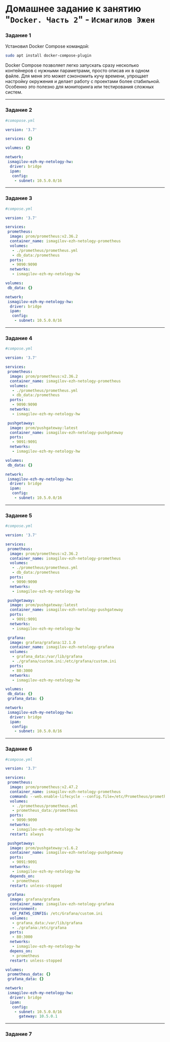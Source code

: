 # Домашнее задание к занятию "`Docker. Часть 2`" - `Исмагилов Эжен`

### Задание 1

Установил Docker Compose командой:
```bash
sudo apt install docker-compose-plugin
```

Docker Compose позволяет легко запускать сразу несколько контейнеров с нужными параметрами, просто описав их в одном файле. Для меня это может сэкономить кучу времени, упрощает настройку окружения и делает работу с проектами более стабильной. Особенно это полезно для мониторинга или тестирования сложных систем.

---

### Задание 2

```yaml
#comopose.yml

version: '3.7'

services: {}

volumes: {}

network:
 ismagilov-ezh-my-netology-hw:
  driver: bridge
  ipam:
   config:
    - subnet: 10.5.0.0/16
```


---

### Задание 3

```yaml
#compose.yml

version: '3.7'

services:
 prometheus:
  image: prom/prometheus:v2.36.2
  container_name: ismagilov-ezh-netology-prometheus
  volumes:
   - ./prometheus/prometheus.yml
   - db_data:/prometheus
  ports:
   - 9090:9090
  networks:
   - ismagilov-ezh-my-netology-hw

volumes:
 db_data: {}

network:
 ismagilov-ezh-my-netology-hw:
  driver: bridge
  ipam:
   config:
    - subnet: 10.5.0.0/16
```


---

### Задание 4

```yaml
#compose.yml

version: '3.7'

services:
 prometheus:
  image: prom/prometheus:v2.36.2
  container_name: ismagilov-ezh-netology-prometheus
  volumes:
   - ./prometheus/prometheus.yml
   - db_data:/prometheus
  ports:
   - 9090:9090
  networks:
   - ismagilov-ezh-my-netology-hw

 pushgetaway:
  image: prom/pushgateway:latest
  container_name: ismagilov-ezh-netology-pushgateway
  ports:
   - 9091:9091
  networks:
   - ismagilov-ezh-my-netology-hw

volumes:
 db_data: {}

network:
 ismagilov-ezh-my-netology-hw:
  driver: bridge
  ipam:
   config:
    - subnet: 10.5.0.0/16
```

---

### Задание 5

```yaml
#compose.yml

version: '3.7'

services:
 prometheus:
  image: prom/prometheus:v2.36.2
  container_name: ismagilov-ezh-netology-prometheus
  volumes:
   - ./prometheus/prometheus.yml
   - db_data:/prometheus
  ports:
   - 9090:9090
  networks:
   - ismagilov-ezh-my-netology-hw

 pushgetaway:
  image: prom/pushgateway:latest
  container_name: ismagilov-ezh-netology-pushgateway
  ports:
   - 9091:9091
  networks:
   - ismagilov-ezh-my-netology-hw

 grafana:
  image: grafana/grafana:12.1.0
  container_name: ismagilov-ezh-netology-grafana
  volumes:
   - grafana_data:/var/lib/grafana
   - ./grafana/custom.ini:/etc/grafana/custom.ini
  ports:
   - 80:3000
  networks:
   - ismagilov-ezh-my-netology-hw

volumes:
 db_data: {}
 grafana_data: {}

network:
 ismagilov-ezh-my-netology-hw:
  driver: bridge
  ipam:
   config:
    - subnet: 10.5.0.0/16
```

---

### Задание 6

```yaml
#compose.yml

version: '3.7'

services:
 prometheus:
  image: prom/prometheus:v2.47.2
  container_name: ismagilov-ezh-netology-prometheus
  command: --web.enable-lifecycle --config.file=/etc/Prometheus/prometheus.yml
  volumes:
   - ./prometheus/prometheus.yml
   - prometheus_data:/prometheus
  ports:
   - 9090:9090
  networks:
   - ismagilov-ezh-my-netology-hw
  restart: always

 pushgetaway:
  image: prom/pushgateway:v1.6.2
  container_name: ismagilov-ezh-netology-pushgateway
  ports:
   - 9091:9091
  networks:
   - ismagilov-ezh-my-netology-hw
  depends_on:
   - prometheus
  restart: unless-stopped

 grafana:
  image: grafana/grafana
  container_name: ismagilov-ezh-netology-grafana
  environment:
   GF_PATHS_CONFIG: /etc/Grafana/custom.ini
  volumes:
   - grafana_data:/var/lib/grafana
   - ./grafana:/etc/grafana
  ports:
   - 80:3000
  networks:
   - ismagilov-ezh-my-netology-hw
  depens_on:
   - prometheus
  restart: unless-stopped

volumes:
 prometheus_data: {}
 grafana_data: {}

network:
 ismagilov-ezh-my-netology-hw:
  driver: bridge
  ipam:
   config:
    - subnet: 10.5.0.0/16
      gateway: 10.5.0.1
```

---

### Задание 7

